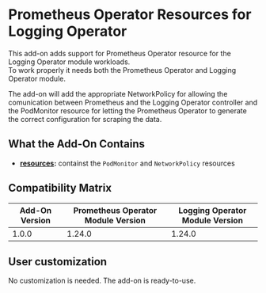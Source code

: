 # Prometheus Operator Resources for Logging Operator

This add-on adds support for Prometheus Operator resource for the Logging Operator module workloads.  
To work properly it needs both the Prometheus Operator and Logging Operator module.

The add-on will add the appropriate NetworkPolicy for allowing the comunication between Prometheus and the
Logging Operator controller and the PodMonitor resource for letting the Prometheus Operator to generate
the correct configuration for scraping the data.

## What the Add-On Contains

- **[resources](./resources):** containst the `PodMonitor` and `NetworkPolicy` resources

## Compatibility Matrix

| Add-On Version | Prometheus Operator Module Version | Logging Operator Module Version |
|----------------|------------------------------------|---------------------------------|
| 1.0.0          | 1.24.0                             | 1.24.0                          |

## User customization

No customization is needed. The add-on is ready-to-use.
